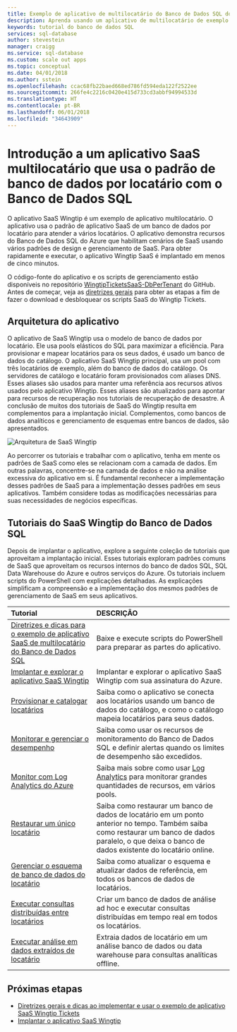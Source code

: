 ```yaml
---
title: Exemplo de aplicativo de multilocatário do Banco de Dados SQL do Azure – Wingtip SaaS | Microsoft Docs
description: Aprenda usando um aplicativo de multilocatário de exemplo que usa o Banco de Dados SQL do Azure, o exemplo do Wingtip SaaS
keywords: tutorial do banco de dados SQL
services: sql-database
author: stevestein
manager: craigg
ms.service: sql-database
ms.custom: scale out apps
ms.topic: conceptual
ms.date: 04/01/2018
ms.author: sstein
ms.openlocfilehash: ccac68fb22baed668ed786fd594eda122f2522ee
ms.sourcegitcommit: 266fe4c2216c0420e415d733cd3abbf94994533d
ms.translationtype: HT
ms.contentlocale: pt-BR
ms.lasthandoff: 06/01/2018
ms.locfileid: "34643909"
---
```

# <a name="introduction-to-a-multitenant-saas-app-that-uses-the-database-per-tenant-pattern-with-sql-database"></a>Introdução a um aplicativo SaaS multilocatário que usa o padrão de banco de dados por locatário com o Banco de Dados SQL

O aplicativo SaaS Wingtip é um exemplo de aplicativo multilocatário. O aplicativo usa o padrão de aplicativo SaaS de um banco de dados por locatário para atender a vários locatários. O aplicativo demonstra recursos do Banco de Dados SQL do Azure que habilitam cenários de SaaS usando vários padrões de design e gerenciamento de SaaS. Para obter rapidamente e executar, o aplicativo Wingtip SaaS é implantado em menos de cinco minutos.

O código-fonte do aplicativo e os scripts de gerenciamento estão disponíveis no repositório [WingtipTicketsSaaS-DbPerTenant](https://github.com/Microsoft/WingtipTicketsSaaS-DbPerTenant) do GitHub. Antes de começar, veja as [diretrizes gerais](saas-tenancy-wingtip-app-guidance-tips.md) para obter as etapas a fim de fazer o download e desbloquear os scripts SaaS do Wingtip Tickets.

## <a name="application-architecture"></a>Arquitetura do aplicativo

O aplicativo de SaaS Wingtip usa o modelo de banco de dados por locatário. Ele usa pools elásticos do SQL para maximizar a eficiência. Para provisionar e mapear locatários para os seus dados, é usado um banco de dados do catálogo. O aplicativo SaaS Wingtip principal, usa um pool com três locatários de exemplo, além do banco de dados do catálogo. Os servidores de catálogo e locatário foram provisionados com aliases DNS. Esses aliases são usados para manter uma referência aos recursos ativos usados pelo aplicativo Wingtip. Esses aliases são atualizados para apontar para recursos de recuperação nos tutoriais de recuperação de desastre. A conclusão de muitos dos tutoriais de SaaS do Wingtip resulta em complementos para a implantação inicial. Complementos, como bancos de dados analíticos e gerenciamento de esquemas entre bancos de dados, são apresentados.


![Arquitetura de SaaS Wingtip](media/saas-dbpertenant-wingtip-app-overview/app-architecture.png)


Ao percorrer os tutoriais e trabalhar com o aplicativo, tenha em mente os padrões de SaaS como eles se relacionam com a camada de dados. Em outras palavras, concentre-se na camada de dados e não na análise excessiva do aplicativo em si. É fundamental reconhecer a implementação desses padrões de SaaS para a implementação desses padrões em seus aplicativos. Também considere todas as modificações necessárias para suas necessidades de negócios específicas.

## <a name="sql-database-wingtip-saas-tutorials"></a>Tutoriais do SaaS Wingtip do Banco de Dados SQL

Depois de implantar o aplicativo, explore a seguinte coleção de tutoriais que aproveitam a implantação inicial. Esses tutoriais exploram padrões comuns de SaaS que aproveitam os recursos internos do banco de dados SQL, SQL Data Warehouse do Azure e outros serviços do Azure. Os tutoriais incluem scripts do PowerShell com explicações detalhadas. As explicações simplificam a compreensão e a implementação dos mesmos padrões de gerenciamento de SaaS em seus aplicativos.


| Tutorial | DESCRIÇÃO |
|:--|:--|
| [Diretrizes e dicas para o exemplo de aplicativo SaaS de multilocatário do Banco de Dados SQL](saas-tenancy-wingtip-app-guidance-tips.md) | Baixe e execute scripts do PowerShell para preparar as partes do aplicativo. |
|[Implantar e explorar o aplicativo SaaS Wingtip](saas-dbpertenant-get-started-deploy.md)|  Implantar e explorar o aplicativo SaaS Wingtip com sua assinatura do Azure. |
|[Provisionar e catalogar locatários](saas-dbpertenant-provision-and-catalog.md)| Saiba como o aplicativo se conecta aos locatários usando um banco de dados do catálogo, e como o catálogo mapeia locatários para seus dados. |
|[Monitorar e gerenciar o desempenho](saas-dbpertenant-performance-monitoring.md)| Saiba como usar os recursos de monitoramento do Banco de Dados SQL e definir alertas quando os limites de desempenho são excedidos. |
|[Monitor com Log Analytics do Azure](saas-dbpertenant-log-analytics.md) | Saiba mais sobre como usar [Log Analytics](../log-analytics/log-analytics-overview.md) para monitorar grandes quantidades de recursos, em vários pools. |
|[Restaurar um único locatário](saas-dbpertenant-restore-single-tenant.md)| Saiba como restaurar um banco de dados de locatário em um ponto anterior no tempo. Também saiba como restaurar um banco de dados paralelo, o que deixa o banco de dados existente do locatário online. |
|[Gerenciar o esquema de banco de dados do locatário](saas-tenancy-schema-management.md)| Saiba como atualizar o esquema e atualizar dados de referência, em todos os bancos de dados de locatários. |
|[Executar consultas distribuídas entre locatários](saas-tenancy-cross-tenant-reporting.md) | Criar um banco de dados de análise ad hoc e executar consultas distribuídas em tempo real em todos os locatários.  |
|[Executar análise em dados extraídos de locatário](saas-tenancy-tenant-analytics.md) | Extraia dados de locatário em um análise banco de dados ou data warehouse para consultas analíticas offline. |


## <a name="next-steps"></a>Próximas etapas

- [Diretrizes gerais e dicas ao implementar e usar o exemplo de aplicativo SaaS Wingtip Tickets](saas-tenancy-wingtip-app-guidance-tips.md)
- [Implantar o aplicativo SaaS Wingtip](saas-dbpertenant-get-started-deploy.md)
